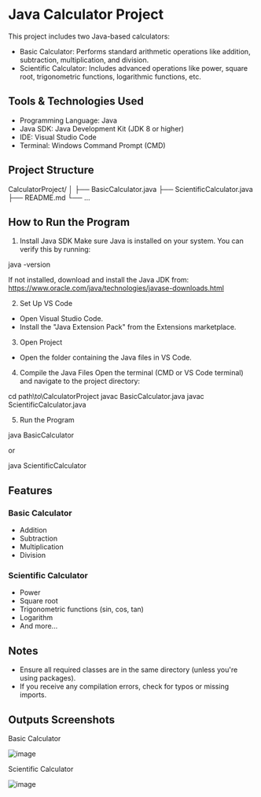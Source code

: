 # Java Calculator Project

This project includes two Java-based calculators:
- Basic Calculator: Performs standard arithmetic operations like addition, subtraction, multiplication, and division.
- Scientific Calculator: Includes advanced operations like power, square root, trigonometric functions, logarithmic functions, etc.

## Tools & Technologies Used

- Programming Language: Java
- Java SDK: Java Development Kit (JDK 8 or higher)
- IDE: Visual Studio Code
- Terminal: Windows Command Prompt (CMD)

## Project Structure

CalculatorProject/
│
├── BasicCalculator.java
├── ScientificCalculator.java
├── README.md
└── ...

## How to Run the Program

1. Install Java SDK
   Make sure Java is installed on your system. You can verify this by running:

java -version


If not installed, download and install the Java JDK from:
https://www.oracle.com/java/technologies/javase-downloads.html

2. Set Up VS Code
- Open Visual Studio Code.
- Install the "Java Extension Pack" from the Extensions marketplace.

3. Open Project
- Open the folder containing the Java files in VS Code.

4. Compile the Java Files
Open the terminal (CMD or VS Code terminal) and navigate to the project directory:

cd path\to\CalculatorProject
javac BasicCalculator.java
javac ScientificCalculator.java


5. Run the Program

java BasicCalculator

or

java ScientificCalculator


## Features

### Basic Calculator
- Addition
- Subtraction
- Multiplication
- Division

### Scientific Calculator
- Power
- Square root
- Trigonometric functions (sin, cos, tan)
- Logarithm
- And more...

## Notes

- Ensure all required classes are in the same directory (unless you're using packages).
- If you receive any compilation errors, check for typos or missing imports.

## Outputs Screenshots

Basic Calculator

![image](https://github.com/user-attachments/assets/f43e96d5-86c0-491c-a877-6ca380bc8060)

Scientific Calculator

![image](https://github.com/user-attachments/assets/09906249-1ae9-4b0a-9cd5-7ccec1d26d37)




